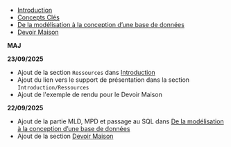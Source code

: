 - [Introduction](00_Introduction.md)
- [Concepts Clés](01_BDD_Theorie.md)
- [De la modélisation à la conception d’une base de données](02_Modelisation.md)
- [Devoir Maison](03_Devoir_maison.md)

**MAJ**

**23/09/2025**
- Ajout de la section `Ressources` dans [Introduction](00_Introduction.md)
- Ajout du lien vers le support de présentation dans la section `Introduction/Ressources`
- Ajout de l'exemple de rendu pour le Devoir Maison

**22/09/2025**
- Ajout de la partie MLD, MPD et passage au SQL dans [De la modélisation à la conception d’une base de données](02_Modelisation.md)
- Ajout de la section [Devoir Maison](03_Devoir_maison.md)
